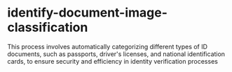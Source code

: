 # identify-document-image-classification
This process involves automatically categorizing different types of ID documents, such as passports, driver's licenses, and national identification cards, to ensure security and efficiency in identity verification processes
